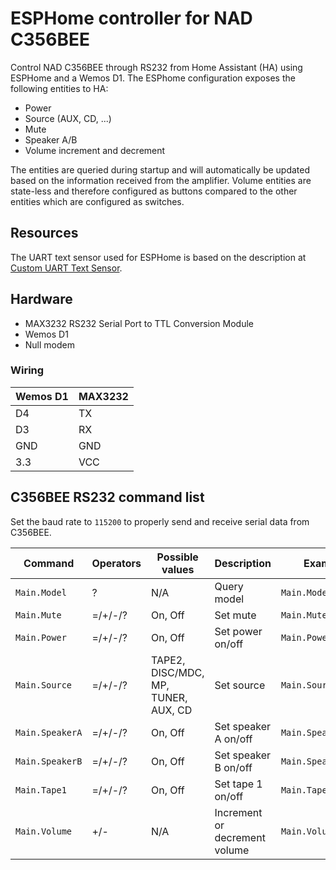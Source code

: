 # ESPHome controller for NAD C356BEE

Control NAD C356BEE through RS232 from Home Assistant (HA) using ESPHome and a Wemos D1. The ESPhome configuration exposes the following entities to HA:

- Power
- Source (AUX, CD, ...)
- Mute
- Speaker A/B
- Volume increment and decrement

The entities are queried during startup and will automatically be updated based on the information received from the amplifier.
Volume entities are state-less and therefore configured as buttons compared to the other entities which are configured as switches.

## Resources

The UART text sensor used for ESPHome is based on the description at [Custom UART Text Sensor](https://esphome.io/cookbook/uart_text_sensor.html).

## Hardware

- MAX3232 RS232 Serial Port to TTL Conversion Module
- Wemos D1
- Null modem

### Wiring

| Wemos D1 | MAX3232 |
| -------- | ------- |
| D4       | TX      |
| D3       | RX      |
| GND      | GND     |
| 3.3      | VCC     |

## C356BEE RS232 command list

Set the baud rate to `115200` to properly send and receive serial data from C356BEE. 

| Command         | Operators | Possible values                     | Description                   | Example             |
| --------------- | --------- | ----------------------------------- | ----------------------------- | ------------------- |
| `Main.Model`    | ?         | N/A                                 | Query model                   | `Main.Model?`       |
| `Main.Mute`     | =/+/-/?   | On, Off                             | Set mute                      | `Main.Mute=On`      |
| `Main.Power`    | =/+/-/?   | On, Off                             | Set power on/off              | `Main.Power=On`     |
| `Main.Source`   | =/+/-/?   | TAPE2, DISC/MDC, MP, TUNER, AUX, CD | Set source                    | `Main.Source=CD`    |
| `Main.SpeakerA` | =/+/-/?   | On, Off                             | Set speaker A on/off          | `Main.SpeakerA=On`  |
| `Main.SpeakerB` | =/+/-/?   | On, Off                             | Set speaker B on/off          | `Main.SpeakerB=Off` |
| `Main.Tape1`    | =/+/-/?   | On, Off                             | Set tape 1 on/off             | `Main.Tape1=On`     |
| `Main.Volume`   | +/-       | N/A                                 | Increment or decrement volume | `Main.Volume+`      |
